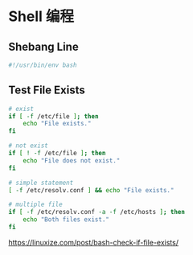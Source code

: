 # Shell 编程



## Shebang Line

```bash
#!/usr/bin/env bash
```



## Test File Exists

```bash
# exist
if [ -f /etc/file ]; then
	echo "File exists."
fi

# not exist
if [ ! -f /etc/file ]; then
	echo "File does not exist."
fi

# simple statement
[ -f /etc/resolv.conf ] && echo "File exists."

# multiple file
if [ -f /etc/resolv.conf -a -f /etc/hosts ]; then
    echo "Both files exist."
fi
```



https://linuxize.com/post/bash-check-if-file-exists/